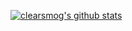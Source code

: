 [![clearsmog's github stats](https://github-readme-stats.vercel.app/api?username=clearsmog)](https://github.com/anuraghazra/github-readme-stats)


